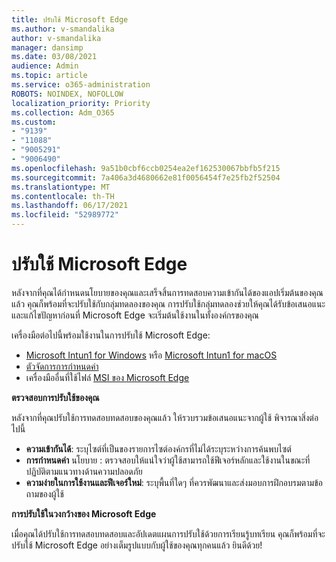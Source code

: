 ```yaml
---
title: ปรับใช้ Microsoft Edge
ms.author: v-smandalika
author: v-smandalika
manager: dansimp
ms.date: 03/08/2021
audience: Admin
ms.topic: article
ms.service: o365-administration
ROBOTS: NOINDEX, NOFOLLOW
localization_priority: Priority
ms.collection: Adm_O365
ms.custom:
- "9139"
- "11088"
- "9005291"
- "9006490"
ms.openlocfilehash: 9a51b0cbf6ccb0254ea2ef162530067bbfb5f215
ms.sourcegitcommit: 7a406a3d4680662e81f0056454f7e25fb2f52504
ms.translationtype: MT
ms.contentlocale: th-TH
ms.lasthandoff: 06/17/2021
ms.locfileid: "52989772"
---
```

# <a name="deploy-microsoft-edge"></a>ปรับใช้ Microsoft Edge

หลังจากที่คุณได้กําหนดนโยบายของคุณและเสร็จสิ้นการทดสอบความเข้ากันได้ของแอปเริ่มต้นของคุณแล้ว คุณก็พร้อมที่จะปรับใช้กับกลุ่มทดลองของคุณ การปรับใช้กลุ่มทดลองช่วยให้คุณได้รับข้อเสนอแนะและแก้ไขปัญหาก่อนที่ Microsoft Edge จะเริ่มต้นใช้งานในทั้งองค์กรของคุณ

เครื่องมือต่อไปนี้พร้อมใช้งานในการปรับใช้ Microsoft Edge:

- [Microsoft Intun1 for Windows](/mem/intune/apps/apps-windows-edge) หรือ [Microsoft Intun1 for macOS](/mem/intune/apps/apps-edge-macos)
- [ตัวจัดการการกําหนดค่า](/DeployEdge/deploy-edge-with-configuration-manager)
- เครื่องมืออื่นที่ใช้ไฟล์ [MSI ของ Microsoft Edge](https://www.microsoft.com/edge/business/download)

**ตรวจสอบการปรับใช้ของคุณ**

หลังจากที่คุณปรับใช้การทดสอบทดสอบของคุณแล้ว ให้รวบรวมข้อเสนอแนะจากผู้ใช้ พิจารณาสิ่งต่อไปนี้
- **ความเข้ากันได้**: ระบุไซต์ที่เป็นของรายการไซต์องค์กรที่ไม่ได้ระบุระหว่างการค้นพบไซต์
- **การกําหนดค่า** นโยบาย : ตรวจสอบให้แน่ใจว่าผู้ใช้สามารถใช้ฟีเจอร์หลักและใช้งานในขณะที่ปฏิบัติตามแนวทางด้านความปลอดภัย
- **ความง่ายในการใช้งานและฟีเจอร์ใหม่**: ระบุพื้นที่ใดๆ ที่ควรพัฒนาและส่งมอบการฝึกอบรมตามข้อถามของผู้ใช้

**การปรับใช้ในวงกว้างของ Microsoft Edge**

เมื่อคุณได้ปรับใช้การทดสอบทดสอบและอัปเดตแผนการปรับใช้ด้วยการเรียนรู้บทเรียน คุณก็พร้อมที่จะปรับใช้ Microsoft Edge อย่างเต็มรูปแบบกับผู้ใช้ของคุณทุกคนแล้ว ยินดีด้วย!

